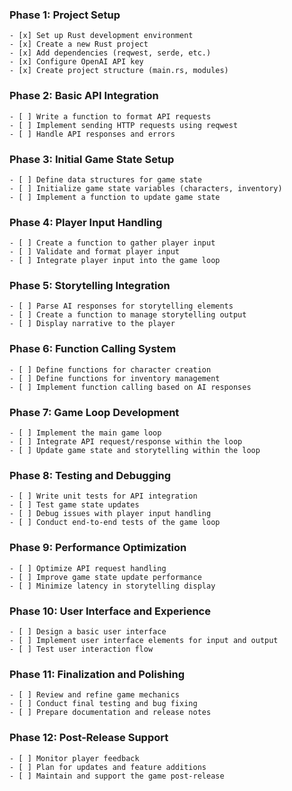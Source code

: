 ### Phase 1: Project Setup

```
- [x] Set up Rust development environment
- [x] Create a new Rust project
- [x] Add dependencies (reqwest, serde, etc.)
- [x] Configure OpenAI API key
- [x] Create project structure (main.rs, modules)
```

### Phase 2: Basic API Integration

```
- [ ] Write a function to format API requests
- [ ] Implement sending HTTP requests using reqwest
- [ ] Handle API responses and errors
```

### Phase 3: Initial Game State Setup

```
- [ ] Define data structures for game state
- [ ] Initialize game state variables (characters, inventory)
- [ ] Implement a function to update game state
```

### Phase 4: Player Input Handling

```
- [ ] Create a function to gather player input
- [ ] Validate and format player input
- [ ] Integrate player input into the game loop
```

### Phase 5: Storytelling Integration

```
- [ ] Parse AI responses for storytelling elements
- [ ] Create a function to manage storytelling output
- [ ] Display narrative to the player
```

### Phase 6: Function Calling System

```
- [ ] Define functions for character creation
- [ ] Define functions for inventory management
- [ ] Implement function calling based on AI responses
```

### Phase 7: Game Loop Development

```
- [ ] Implement the main game loop
- [ ] Integrate API request/response within the loop
- [ ] Update game state and storytelling within the loop
```

### Phase 8: Testing and Debugging

```
- [ ] Write unit tests for API integration
- [ ] Test game state updates
- [ ] Debug issues with player input handling
- [ ] Conduct end-to-end tests of the game loop
```

### Phase 9: Performance Optimization

```
- [ ] Optimize API request handling
- [ ] Improve game state update performance
- [ ] Minimize latency in storytelling display
```

### Phase 10: User Interface and Experience

```
- [ ] Design a basic user interface
- [ ] Implement user interface elements for input and output
- [ ] Test user interaction flow
```

### Phase 11: Finalization and Polishing

```
- [ ] Review and refine game mechanics
- [ ] Conduct final testing and bug fixing
- [ ] Prepare documentation and release notes
```

### Phase 12: Post-Release Support

```
- [ ] Monitor player feedback
- [ ] Plan for updates and feature additions
- [ ] Maintain and support the game post-release
```
